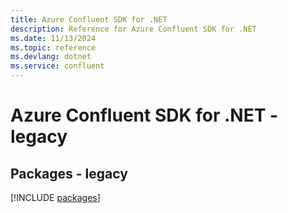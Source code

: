```yaml
---
title: Azure Confluent SDK for .NET
description: Reference for Azure Confluent SDK for .NET
ms.date: 11/13/2024
ms.topic: reference
ms.devlang: dotnet
ms.service: confluent
---
```

# Azure Confluent SDK for .NET - legacy
## Packages - legacy
[!INCLUDE [packages](confluent-index.md)]